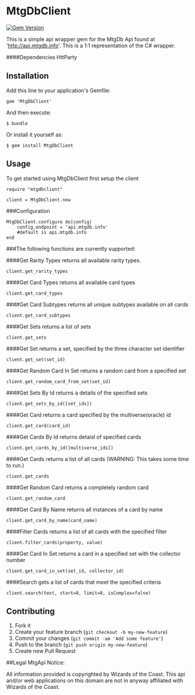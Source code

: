 # MtgDbClient

[![Gem Version](https://badge.fury.io/rb/MtgDbClient.svg)](http://badge.fury.io/rb/MtgDbClient)

This is a simple api wrapper gem for the MtgDb Api found at 'http://api.mtgdb.info'. This is a 1:1 representation of the C# wrapper.

####Dependencies
HttParty

## Installation

Add this line to your application's Gemfile:

    gem 'MtgDbClient'

And then execute:

    $ bundle

Or install it yourself as:

    $ gem install MtgDbClient

## Usage
To get started using MtgDbClient first setup the client
	
	require "mtgdbclient"
	
	client = MtgDbClient.new

###Configuration
	
	MtgDbClient.configure do|config|
		config.endpoint = 'api.mtgdb.info'
		#default is api.mtgdb.info
	end	


###The following functions are currently supported:

####Get Rarity Types
returns all available rarity types.

	client.get_rarity_types

####Get Card Types
returns all available card types
	
	client.get_card_types

####Get Card Subtypes
returns all unique subtypes available on all cards

	client.get_card_subtypes
	
####Get Sets
returns a list of sets
	
	client.get_sets

####Get Set
returns a set, specified by the three character set identifier

	client.get_set(set_id)

####Get Random Card In Set
returns a random card from a specified set

	client.get_random_card_from_set(set_id)

####Get Sets By Id
returns a details of the specified sets

	client.get_sets_by_id([set_ids])

####Get Card
returns a card specified by the multiverse(oracle) id

	client.get_card(card_id)

####Get Cards By Id
returns detaisl of specified cards
	
	client.get_cards_by_id([multiverse_ids])

####Get Cards
returns a list of all cards (WARNING: This takes some time to run.)

	client.get_cards

####Get Random Card
returns a completely random card

	client.get_random_card

####Get Card By Name
returns all instances of a card by name

	client.get_card_by_name(card_name)
	
####Filter Cards
returns a list of all cards with the specified filter

	client.filter_cards(property, value)

####Get Card In Set
returns a card in a specified set with the collector number

	client.get_card_in_set(set_id, collector_id)
####Search
gets a list of cards that meet the specified criteria

	client.search(text, start=0, limit=0, isComplex=false)
	
	
## Contributing

1. Fork it
2. Create your feature branch (`git checkout -b my-new-feature`)
3. Commit your changes (`git commit -am 'Add some feature'`)
4. Push to the branch (`git push origin my-new-feature`)
5. Create new Pull Request


##Legal
MtgApi Notice:

All information provided is copyrighted by Wizards of the Coast. This api and/or web applications on this domain are not in anyway affiliated with Wizards of the Coast.